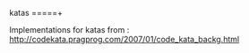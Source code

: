 katas
=====+

Implementations for katas from : http://codekata.pragprog.com/2007/01/code_kata_backg.html
